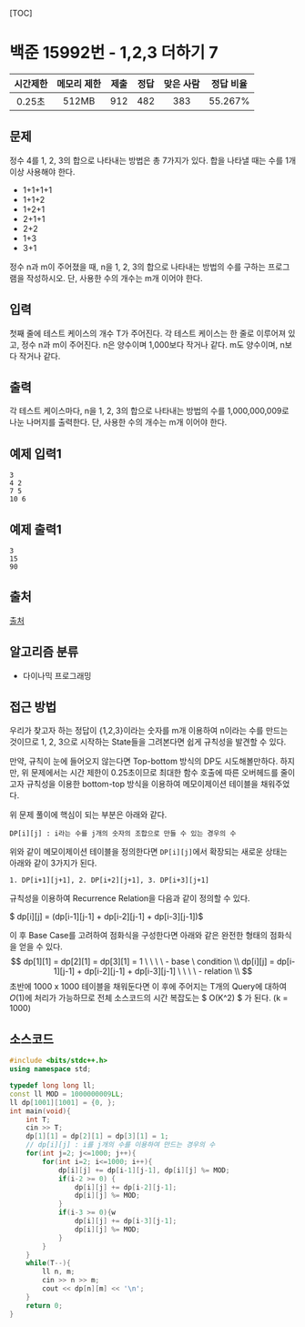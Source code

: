 [TOC]

# 백준 15992번 - 1,2,3 더하기 7

| 시간제한 | 메모리 제한 | 제출 | 정답 | 맞은 사람 | 정답 비율 |
| :------: | :---------: | :--: | :--: | :-------: | :-------: |
|  0.25초  |    512MB    | 912  | 482  |    383    |  55.267%  |



## 문제

정수 4를 1, 2, 3의 합으로 나타내는 방법은 총 7가지가 있다. 합을 나타낼 때는 수를 1개 이상 사용해야 한다.

- 1+1+1+1
- 1+1+2
- 1+2+1
- 2+1+1
- 2+2
- 1+3
- 3+1

정수 n과 m이 주어졌을 때, n을 1, 2, 3의 합으로 나타내는 방법의 수를 구하는 프로그램을 작성하시오. 단, 사용한 수의 개수는 m개 이어야 한다.

## 입력

첫째 줄에 테스트 케이스의 개수 T가 주어진다. 각 테스트 케이스는 한 줄로 이루어져 있고, 정수 n과 m이 주어진다. n은 양수이며 1,000보다 작거나 같다. m도 양수이며, n보다 작거나 같다.

## 출력

각 테스트 케이스마다, n을 1, 2, 3의 합으로 나타내는 방법의 수를 1,000,000,009로 나눈 나머지를 출력한다. 단, 사용한 수의 개수는 m개 이어야 한다.

## 예제 입력1

``` 
3
4 2
7 5
10 6
```

## 예제 출력1

```
3
15
90
```

## 출처

[출처](https://www.acmicpc.net/problem/15992)

## 알고리즘 분류

* 다이나믹 프로그래밍

## 접근 방법

우리가 찾고자 하는 정답이 {1,2,3}이라는 숫자를 m개 이용하여 n이라는 수를 만드는 것이므로 1, 2, 3으로 시작하는 State들을 그려본다면 쉽게 규칙성을 발견할 수 있다.

만약, 규칙이 눈에 들어오지 않는다면 Top-bottom 방식의 DP도 시도해볼만하다. 하지만, 위 문제에서는 시간 제한이 0.25초이므로 최대한 함수 호출에 따른 오버헤드를 줄이고자 규칙성을 이용한 bottom-top 방식을 이용하여 메모이제이션 테이블을 채워주었다.

위 문제 풀이에 핵심이 되는 부분은 아래와 같다.

`DP[i][j] : i라는 수를 j개의 숫자의 조합으로 만들 수 있는 경우의 수 `

위와 같이 메모이제이션 테이블을 정의한다면 `DP[i][j]`에서 확장되는 새로운 상태는 아래와 같이 3가지가 된다.

`1. DP[i+1][j+1], 2. DP[i+2][j+1], 3. DP[i+3][j+1]`

규칙성을 이용하여 Recurrence Relation을 다음과 같이 정의할 수 있다.

$ dp[i][j] = (dp[i-1][j-1] + dp[i-2][j-1] + dp[i-3][j-1])$

이 후 Base Case를 고려하여 점화식을 구성한다면 아래와 같은 완전한 형태의 점화식을 얻을 수 있다.
$$
dp[1][1] = dp[2][1] = dp[3][1] = 1 \ \ \ \ - base \ condition \\
dp[i][j] = dp[i-1][j-1] + dp[i-2][j-1] + dp[i-3][j-1] \ \ \ \ - relation \\
$$
초반에 1000 x 1000 테이블을 채워둔다면 이 후에 주어지는 T개의 Query에 대하여 $O(1)$에 처리가 가능하므로 전체 소스코드의 시간 복잡도는 $ O(K^2) $ 가 된다. (k = 1000) 

## 소스코드

```c++
#include <bits/stdc++.h>
using namespace std;

typedef long long ll;
const ll MOD = 1000000009LL;
ll dp[1001][1001] = {0, };
int main(void){
    int T;
    cin >> T;
    dp[1][1] = dp[2][1] = dp[3][1] = 1;
    // dp[i][j] : i를 j개의 수를 이용하여 만드는 경우의 수
    for(int j=2; j<=1000; j++){
        for(int i=2; i<=1000; i++){
            dp[i][j] += dp[i-1][j-1], dp[i][j] %= MOD;
            if(i-2 >= 0) {
                dp[i][j] += dp[i-2][j-1];
                dp[i][j] %= MOD;
            }
            if(i-3 >= 0){w
                dp[i][j] += dp[i-3][j-1];
                dp[i][j] %= MOD;
            }
        }
    }
    while(T--){
        ll n, m;
        cin >> n >> m;
        cout << dp[n][m] << '\n';
    }
    return 0;
}
```

